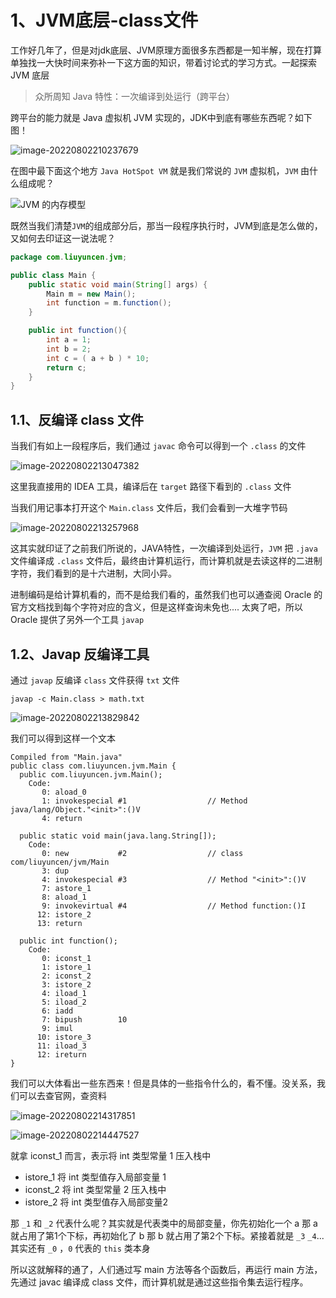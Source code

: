 

# 1、JVM底层-class文件

工作好几年了，但是对jdk底层、JVM原理方面很多东西都是一知半解，现在打算单独找一大快时间来弥补一下这方面的知识，带着讨论式的学习方式。一起探索 JVM 底层

> 众所周知 Java 特性：一次编译到处运行（跨平台）

跨平台的能力就是 Java 虚拟机 JVM 实现的，JDK中到底有哪些东西呢？如下图！

![image-20220802210237679](images/image-20220802210237679.png)

在图中最下面这个地方 `Java HotSpot VM` 就是我们常说的 `JVM` 虚拟机，`JVM` 由什么组成呢？

![JVM 的内存模型](images/image-20220802211327304.png)

既然当我们清楚`JVM`的组成部分后，那当一段程序执行时，JVM到底是怎么做的，又如何去印证这一说法呢？

```java
package com.liuyuncen.jvm;

public class Main {
    public static void main(String[] args) {
        Main m = new Main();
        int function = m.function();
    }

    public int function(){
        int a = 1;
        int b = 2;
        int c = ( a + b ) * 10;
        return c;
    }
}
```

## 1.1、反编译 class 文件

当我们有如上一段程序后，我们通过 `javac` 命令可以得到一个 `.class` 的文件

![image-20220802213047382](images/image-20220802213047382.png)

这里我直接用的 IDEA 工具，编译后在 `target` 路径下看到的 `.class` 文件

当我们用记事本打开这个 `Main.class` 文件后，我们会看到一大堆字节码

![image-20220802213257968](images/image-20220802213257968.png)

这其实就印证了之前我们所说的，JAVA特性，一次编译到处运行，`JVM` 把 `.java` 文件编译成 `.class` 文件后，最终由计算机运行，而计算机就是去读这样的二进制字符，我们看到的是十六进制，大同小异。

进制编码是给计算机看的，而不是给我们看的，虽然我们也可以通查阅 Oracle 的官方文档找到每个字符对应的含义，但是这样查询未免也....  太爽了吧，所以 Oracle 提供了另外一个工具 `javap`

## 1.2、Javap 反编译工具

通过 `javap` 反编译 `class` 文件获得 `txt` 文件

```
javap -c Main.class > math.txt
```

![image-20220802213829842](images/image-20220802213829842.png)

我们可以得到这样一个文本

```
Compiled from "Main.java"
public class com.liuyuncen.jvm.Main {
  public com.liuyuncen.jvm.Main();
    Code:
       0: aload_0
       1: invokespecial #1                  // Method java/lang/Object."<init>":()V
       4: return

  public static void main(java.lang.String[]);
    Code:
       0: new           #2                  // class com/liuyuncen/jvm/Main
       3: dup
       4: invokespecial #3                  // Method "<init>":()V
       7: astore_1
       8: aload_1
       9: invokevirtual #4                  // Method function:()I
      12: istore_2
      13: return

  public int function();
    Code:
       0: iconst_1
       1: istore_1
       2: iconst_2
       3: istore_2
       4: iload_1
       5: iload_2
       6: iadd
       7: bipush        10
       9: imul
      10: istore_3
      11: iload_3
      12: ireturn
}
```

我们可以大体看出一些东西来！但是具体的一些指令什么的，看不懂。没关系，我们可以去查官网，查资料

![image-20220802214317851](images/image-20220802214317851.png)

![image-20220802214447527](images/image-20220802214447527.png)

就拿 iconst_1 而言，表示将 int 类型常量 1 压入栈中

+ istore_1 将 int 类型值存入局部变量 1
+ iconst_2 将 int 类型常量 2 压入栈中
+ istore_2 将 int 类型值存入局部变量2

那 `_1` 和 `_2` 代表什么呢？其实就是代表类中的局部变量，你先初始化一个 a 那 a 就占用了第1个下标，再初始化了 b 那 b 就占用了第2个下标。紧接着就是 `_3` `_4`...其实还有 `_0` ，`0` 代表的 `this` 类本身

所以这就解释的通了，人们通过写 main 方法等各个函数后，再运行 main 方法，先通过 javac 编译成 class 文件，而计算机就是通过这些指令集去运行程序。

